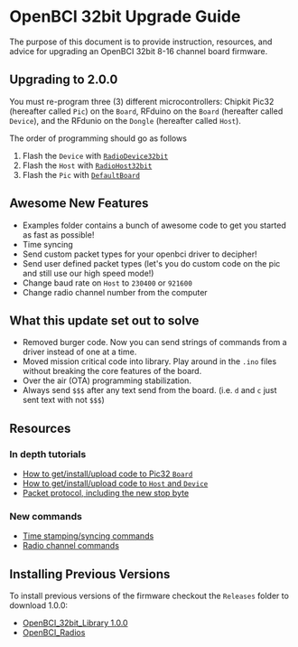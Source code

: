 # OpenBCI 32bit Upgrade Guide

The purpose of this document is to provide instruction, resources, and advice for upgrading an OpenBCI 32bit 8-16 channel board firmware.

## Upgrading to 2.0.0

You must re-program three (3) different microcontrollers: Chipkit Pic32 (hereafter called `Pic`) on the `Board`, RFduino on the `Board` (hereafter called `Device`), and the RFdunio on the `Dongle` (hereafter called `Host`).

The order of programming should go as follows

1. Flash the `Device` with [`RadioDevice32bit`](https://github.com/OpenBCI/OpenBCI_Radios/blob/master/examples/RadioDevice32bit/RadioDevice32bit.ino)
2. Flash the `Host` with [`RadioHost32bit`](https://github.com/OpenBCI/OpenBCI_Radios/blob/master/examples/RadioHost32bit/RadioHost32bit.ino)
3. Flash the `Pic` with [`DefaultBoard`](https://github.com/OpenBCI/OpenBCI_32bit_Library/blob/master/examples/DefaultBoard/DefaultBoard.ino)

## Awesome New Features

* Examples folder contains a bunch of awesome code to get you started as fast as possible!
* Time syncing
* Send custom packet types for your openbci driver to decipher!
* Send user defined packet types (let's you do custom code on the pic and still use our high speed mode!)
* Change baud rate on `Host` to `230400` or `921600`
* Change radio channel number from the computer

## What this update set out to solve

* Removed burger code. Now you can send strings of commands from a driver instead of one at a time.
* Moved mission critical code into library. Play around in the `.ino` files without breaking the core features of the board.
* Over the air (OTA) programming stabilization.
* Always send `$$$` after any text send from the board. (i.e. `d` and `c` just sent text with not `$$$`)

## Resources
### In depth tutorials
* [How to get/install/upload code to Pic32 `Board`](http://docs.openbci.com/Hardware/05-Cyton_Board_Programming_Tutorial)
* [How to get/install/upload code to `Host` and `Device`](http://docs.openbci.com/Hardware/06-Cyton_Radios_Programming_Tutorial)
* [Packet protocol, including the new stop byte](http://docs.openbci.com/Hardware/03-Cyton_Data_Format)

### New commands
* [Time stamping/syncing commands](http://docs.openbci.com/OpenBCI%20Software/04-OpenBCI_Cyton_SDK#firmware-v200-new-commands-time-stamping)
* [Radio channel commands](http://docs.openbci.com/OpenBCI%20Software/04-OpenBCI_Cyton_SDK#firmware-v200-new-commands-radio-configuration-commands)

## Installing Previous Versions

To install previous versions of the firmware checkout the `Releases` folder to download 1.0.0:
* [OpenBCI_32bit_Library 1.0.0](https://github.com/OpenBCI/OpenBCI_32bit_Library/releases/tag/v1.0.0)
* [OpenBCI_Radios](https://github.com/OpenBCI/OpenBCI_Radios/releases/tag/v1.0)
